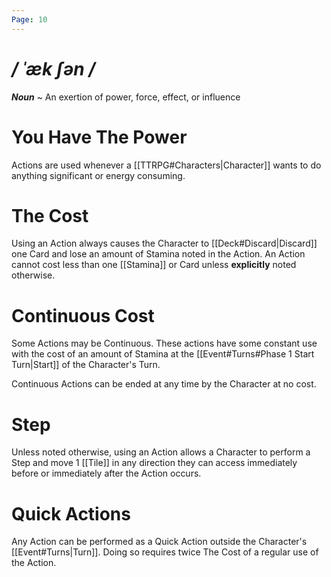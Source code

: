 ```yaml
---
Page: 10
---
```

# */ ˈæk ʃən /*
***Noun*** ~ An exertion of power, force, effect, or influence
# You Have The Power
Actions are used whenever a [[TTRPG#Characters|Character]] wants to do anything significant or energy consuming. 
# The Cost
Using an Action always causes the Character to [[Deck#Discard|Discard]] one Card and lose an amount of Stamina noted in the Action. 
An Action cannot cost less than one [[Stamina]] or Card unless **explicitly** noted otherwise.
# Continuous Cost
Some Actions may be Continuous. These actions have some constant use with the cost of an amount of Stamina at the [[Event#Turns#Phase 1 Start Turn|Start]] of the Character's Turn.

Continuous Actions can be ended at any time by the Character at no cost.
# Step
Unless noted otherwise, using an Action allows a Character to perform a Step and move 1 [[Tile]] in any direction they can access immediately before or immediately after the Action occurs.
# Quick Actions
Any Action can be performed as a Quick Action outside the Character's [[Event#Turns|Turn]]. Doing so requires twice The Cost of a regular use of the Action.